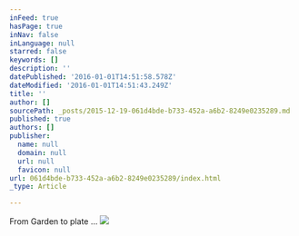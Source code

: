 ```yaml
---
inFeed: true
hasPage: true
inNav: false
inLanguage: null
starred: false
keywords: []
description: ''
datePublished: '2016-01-01T14:51:58.578Z'
dateModified: '2016-01-01T14:51:43.249Z'
title: ''
author: []
sourcePath: _posts/2015-12-19-061d4bde-b733-452a-a6b2-8249e0235289.md
published: true
authors: []
publisher:
  name: null
  domain: null
  url: null
  favicon: null
url: 061d4bde-b733-452a-a6b2-8249e0235289/index.html
_type: Article

---
```

From Garden to plate ...
![](https://the-grid-user-content.s3-us-west-2.amazonaws.com/5fa3543f-0f51-40b7-b9ef-c7f3a0231d69.jpg)
